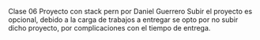 Clase 06 Proyecto con stack pern por Daniel Guerrero
Subir el proyecto es opcional, debido a la carga de trabajos a entregar se opto por no subir dicho proyecto, por
complicaciones con el tiempo de entrega.
